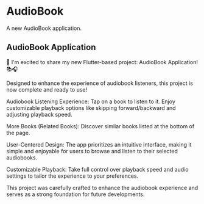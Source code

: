 # AudioBook

A new AudioBook application.

## AudioBook Application

🚀 I'm excited to share my new Flutter-based project: AudioBook Application! 📚🎧

Designed to enhance the experience of audiobook listeners, this project is now complete and ready to use!

Audiobook Listening Experience: Tap on a book to listen to it. Enjoy customizable playback options like skipping forward/backward and adjusting playback speed.

More Books (Related Books): Discover similar books listed at the bottom of the page.

User-Centered Design: The app prioritizes an intuitive interface, making it simple and enjoyable for users to browse and listen to their selected audiobooks.

Customizable Playback: Take full control over playback speed and audio settings to tailor the experience to your preferences.

This project was carefully crafted to enhance the audiobook experience and serves as a strong foundation for future developments.
